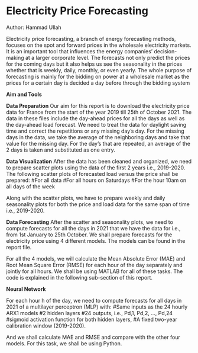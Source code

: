 # Electricity Price Forecasting

Author: Hammad Ullah

Electricity price forecasting, a branch of energy forecasting methods, focuses on the spot and forward prices in the wholesale electricity markets. It is an important tool that influences the energy companies’ decision-making at a larger corporate level. The forecasts not only predict the prices for the coming days but it also helps us see the seasonality in the prices whether that is weekly, daily, monthly, or even yearly. The whole purpose of forecasting is mainly for the bidding on power at a wholesale market as the prices for a certain day is decided a day before through the bidding system

**Aim and Tools**

**Data Preparation**
Our aim for this report is to download the electricity price data for France from the start of the year 2019 till 25th of October 2021. The data in these files include the day-ahead prices for all the days as well as the day-ahead load forecast. We need to treat the data for daylight saving time and correct the repetitions or any missing day’s day. For the missing days in the data, we take the average of the neighboring days and take that value for the missing day. For the day’s that are repeated, an average of the 2 days is taken and substituted as one entry.

**Data Visualization**
After the data has been cleaned and organized, we need to prepare scatter plots using the data of the first 2 years i.e., 2019-2020. The following scatter plots of forecasted load versus the price shall be prepared:
#For all data
#For all hours on Saturdays
#For the hour 10am on all days of the week

Along with the scatter plots, we have to prepare weekly and daily seasonality plots for both the price and load data for the same span of time i.e., 2019-2020.

**Data Forecasting**
After the scatter and seasonality plots, we need to compute forecasts for all the days in 2021 that we have the data for i.e., from 1st January to 25th October. We shall prepare forecasts for the electricity price using 4 different models.
The models can be found in the report file.

For all the 4 models, we will calculate the Mean Absolute Error (MAE) and Root Mean Square Error (RMSE) for each hour of the day separately and jointly for all hours.
We shall be using MATLAB for all of these tasks. The code is explained in the following sub-section of this report.


**Neural Network**

For each hour h of the day, we need to compute forecasts for all days in 2021 of a multilayer perceptron (MLP) with:
#Same inputs as the 24 hourly ARX1 models
#2 hidden layers
#24 outputs, i.e., Pd,1, Pd,2, ..., Pd,24
#sigmoid activation function for both hidden layers,
#A fixed two-year calibration window (2019-2020).

And we shall calculate MAE and RMSE and compare with the other four models. For this task, we shall be using Python.
